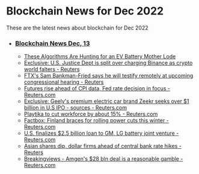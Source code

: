 # Blockchain News for Dec 2022
These are the latest news about blockchain for Dec 2022
- ### [Blockchain News Dec, 13](./13)
    - [These Algorithms Are Hunting for an EV Battery Mother Lode](https://www.wired.com/story/these-mining-algorithms-are-hunting-for-an-ev-battery-mother-lode/) 
    - [Exclusive: U.S. Justice Dept is split over charging Binance as crypto world falters - Reuters](https://www.reuters.com/markets/us/us-justice-dept-is-split-over-charging-binance-crypto-world-falters-sources-2022-12-12/) 
    - [FTX's Sam Bankman-Fried says he will testify remotely at upcoming congressional hearing - Reuters](https://www.reuters.com/legal/ftxs-sam-bankman-fried-says-he-will-testify-remotely-upcoming-congressional-2022-12-12/) 
    - [Futures rise ahead of CPI data, Fed rate decision in focus - Reuters.com](https://www.reuters.com/markets/us/futures-rise-ahead-cpi-data-fed-rate-decision-focus-2022-12-12/) 
    - [Exclusive: Geely's premium electric car brand Zeekr seeks over $1 billion in U.S IPO - sources - Reuters.com](https://www.reuters.com/business/autos-transportation/geelys-premium-electric-car-brand-zeekr-seeks-over-1-billion-us-ipo-sources-2022-12-12/) 
    - [Playtika to cut workforce by about 15% - Reuters.com](https://www.reuters.com/technology/playtika-cut-workforce-by-about-15-2022-12-12/) 
    - [Factbox: Finland braces for rolling power cuts this winter - Reuters.com](https://www.reuters.com/business/energy/finland-braces-rolling-power-cuts-this-winter-2022-12-12/) 
    - [U.S. finalizes $2.5 billion loan to GM, LG battery joint venture - Reuters.com](https://www.reuters.com/business/energy/us-finalizes-25-billion-loan-gm-lg-battery-joint-venture-2022-12-12/) 
    - [Asian shares dip, dollar firms ahead of central bank rate hikes - Reuters](https://www.reuters.com/markets/global-markets-wrapup-1-pix-2022-12-12/) 
    - [Breakingviews - Amgen's $28 bln deal is a reasonable gamble - Reuters.com](https://www.reuters.com/breakingviews/amgens-28-bln-deal-is-reasonable-gamble-2022-12-12/) 
